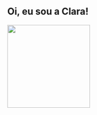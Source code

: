 ## Oi, eu sou a Clara!
<div>
  <a href="https://beacons.ai/claramartinovsky">
  <img height="188em" src="https://github-readme-stats.vercel.app/api?username=claramartinovsky&show_icons=true&theme=dracula"/>  
</div>

